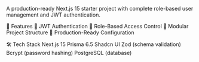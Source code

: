 A production-ready Next.js 15 starter project with complete role-based user management and JWT authentication.

🚀 Features
🔐 JWT Authentication
👥 Role-Based Access Control
🧩 Modular Project Structure
🎯 Production-Ready Configuration

🛠️ Tech Stack
Next.js 15
Prisma 6.5
Shadcn UI
Zod (schema validation)
Bcrypt (password hashing)
PostgreSQL (database)
